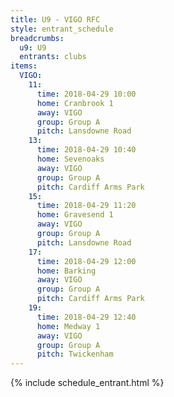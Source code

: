 ```yaml
---
title: U9 - VIGO RFC
style: entrant_schedule
breadcrumbs:
  u9: U9
  entrants: clubs
items:
  VIGO:
    11:
      time: 2018-04-29 10:00
      home: Cranbrook 1
      away: VIGO
      group: Group A
      pitch: Lansdowne Road
    13:
      time: 2018-04-29 10:40
      home: Sevenoaks
      away: VIGO
      group: Group A
      pitch: Cardiff Arms Park
    15:
      time: 2018-04-29 11:20
      home: Gravesend 1
      away: VIGO
      group: Group A
      pitch: Lansdowne Road
    17:
      time: 2018-04-29 12:00
      home: Barking
      away: VIGO
      group: Group A
      pitch: Cardiff Arms Park
    19:
      time: 2018-04-29 12:40
      home: Medway 1
      away: VIGO
      group: Group A
      pitch: Twickenham
---
```


{% include schedule_entrant.html %}
